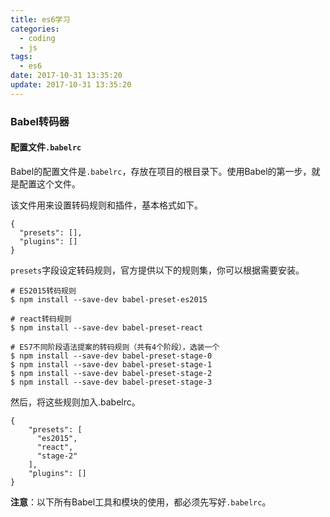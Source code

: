 ```yaml
---
title: es6学习
categories:
  - coding
  - js
tags:
  - es6
date: 2017-10-31 13:35:20
update: 2017-10-31 13:35:20
---
```



### Babel转码器

#### 配置文件`.babelrc`

Babel的配置文件是`.babelrc`，存放在项目的根目录下。使用Babel的第一步，就是配置这个文件。

该文件用来设置转码规则和插件，基本格式如下。

```
{
  "presets": [],
  "plugins": []
}
```

`presets`字段设定转码规则，官方提供以下的规则集，你可以根据需要安装。
<!-- more -->

```
# ES2015转码规则
$ npm install --save-dev babel-preset-es2015

# react转码规则
$ npm install --save-dev babel-preset-react

# ES7不同阶段语法提案的转码规则（共有4个阶段），选装一个
$ npm install --save-dev babel-preset-stage-0
$ npm install --save-dev babel-preset-stage-1
$ npm install --save-dev babel-preset-stage-2
$ npm install --save-dev babel-preset-stage-3
```

然后，将这些规则加入.babelrc。

```
{
    "presets": [
      "es2015",
      "react",
      "stage-2"
    ],
    "plugins": []
}
```

**注意**：以下所有Babel工具和模块的使用，都必须先写好`.babelrc`。
